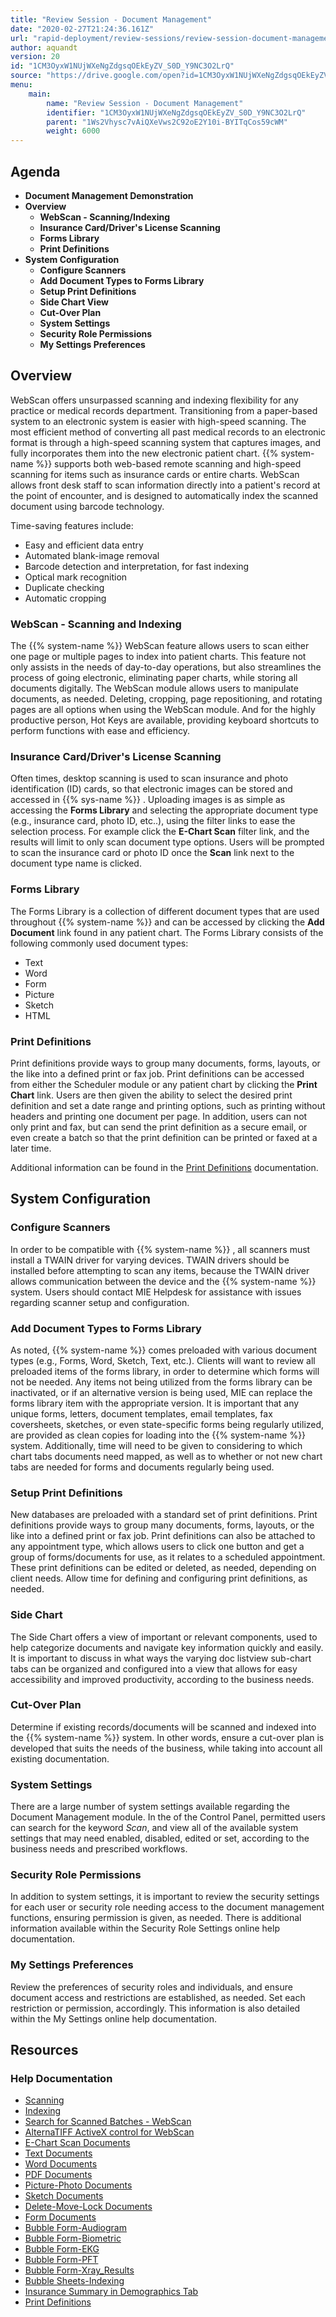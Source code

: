 ```yaml
---
title: "Review Session - Document Management"
date: "2020-02-27T21:24:36.161Z"
url: "rapid-deployment/review-sessions/review-session-document-management.html"
author: aquandt
version: 20
id: "1CM3OyxW1NUjWXeNgZdgsqOEkEyZV_S0D_Y9NC3O2LrQ"
source: "https://drive.google.com/open?id=1CM3OyxW1NUjWXeNgZdgsqOEkEyZV_S0D_Y9NC3O2LrQ"
menu:
    main:
        name: "Review Session - Document Management"
        identifier: "1CM3OyxW1NUjWXeNgZdgsqOEkEyZV_S0D_Y9NC3O2LrQ"
        parent: "1Ws2Vhysc7vAiQXeVws2C92oE2Y10i-BYITqCos59cWM"
        weight: 6000
---
```

## Agenda

* <strong>Document Management Demonstration</strong>
* <strong>Overview</strong>
    * <strong>WebScan - Scanning/Indexing</strong>
    * <strong>Insurance Card/Driver's License Scanning</strong>
    * <strong>Forms Library</strong>
    * <strong>Print Definitions</strong>
* <strong>System Configuration</strong>
    * <strong>Configure Scanners</strong>
    * <strong>Add Document Types to Forms Library</strong>
    * <strong>Setup Print Definitions</strong>
    * <strong>Side Chart View</strong>
    * <strong>Cut-Over Plan</strong>
    * <strong>System Settings</strong>
    * <strong>Security Role Permissions</strong>
    * <strong>My Settings Preferences</strong>

## Overview

WebScan offers unsurpassed scanning and indexing flexibility for any practice or medical records department. Transitioning from a paper-based system to an electronic system is easier with high-speed scanning. The most efficient method of converting all past medical records to an electronic format is through a high-speed scanning system that captures images, and fully incorporates them into the new electronic patient chart. {{% system-name %}} supports both web-based remote scanning and high-speed scanning for items such as insurance cards or entire charts. WebScan allows front desk staff to scan information directly into a patient's record at the point of encounter, and is designed to automatically index the scanned document using barcode technology.

Time-saving features include:

* Easy and efficient data entry
* Automated blank-image removal
* Barcode detection and interpretation, for fast indexing
* Optical mark recognition
* Duplicate checking
* Automatic cropping

### WebScan - Scanning and Indexing

The {{% system-name %}} WebScan feature allows users to scan either one page or multiple pages to index into patient charts. This feature not only assists in the needs of day-to-day operations, but also streamlines the process of going electronic, eliminating paper charts, while storing all documents digitally. The WebScan module allows users to manipulate documents, as needed. Deleting, cropping, page repositioning, and rotating pages are all options when using the WebScan module. And for the highly productive person, Hot Keys are available, providing keyboard shortcuts to perform functions with ease and efficiency.

### Insurance Card/Driver's License Scanning

Often times, desktop scanning is used to scan insurance and photo identification (ID) cards, so that electronic images can be stored and accessed in {{% sys-name %}} . Uploading images is as simple as accessing the **Forms Library** and selecting the appropriate document type (e.g., insurance card, photo ID, etc..), using the filter links to ease the selection process. For example click the **E-Chart Scan** filter link, and the results will limit to only scan document type options. Users will be prompted to scan the insurance card or photo ID once the **Scan** link next to the document type name is clicked.

### Forms Library

The Forms Library is a collection of different document types that are used throughout {{% system-name %}} and can be accessed by clicking the **Add Document** link found in any patient chart. The Forms Library consists of the following commonly used document types:

* Text
* Word
* Form
* Picture
* Sketch
* HTML

### Print Definitions

Print definitions provide ways to group many documents, forms, layouts, or the like into a defined print or fax job. Print definitions can be accessed from either the Scheduler module or any patient chart by clicking the **Print Chart** link. Users are then given the ability to select the desired print definition and set a date range and printing options, such as printing without headers and printing one document per page. In addition, users can not only print and fax, but can send the print definition as a secure email, or even create a batch so that the print definition can be printed or faxed at a later time.

Additional information can be found in the [Print Definitions](../../functions/document-management/printing-and-print-definitions/print-definitions.html) documentation.

## System Configuration

### Configure Scanners

In order to be compatible with {{% system-name %}} , all scanners must install a TWAIN driver for varying devices. TWAIN drivers should be installed before attempting to scan any items, because the TWAIN driver allows communication between the device and the {{% system-name %}} system. Users should contact MIE Helpdesk for assistance with issues regarding scanner setup and configuration.

### Add Document Types to Forms Library

As noted, {{% system-name %}} comes preloaded with various document types (e.g., Forms, Word, Sketch, Text, etc.). Clients will want to review all preloaded items of the forms library, in order to determine which forms will not be needed. Any items not being utilized from the forms library can be inactivated, or if an alternative version is being used, MIE can replace the forms library item with the appropriate version. It is important that any unique forms, letters, document templates, email templates, fax coversheets, sketches, or even state-specific forms being regularly utilized, are provided as clean copies for loading into the {{% system-name %}} system. Additionally, time will need to be given to considering to which chart tabs documents need mapped, as well as to whether or not new chart tabs are needed for forms and documents regularly being used.

### Setup Print Definitions

New databases are preloaded with a standard set of print definitions. Print definitions provide ways to group many documents, forms, layouts, or the like into a defined print or fax job. Print definitions can also be attached to any appointment type, which allows users to click one button and get a group of forms/documents for use, as it relates to a scheduled appointment. These print definitions can be edited or deleted, as needed, depending on client needs. Allow time for defining and configuring print definitions, as needed.

### Side Chart

The Side Chart offers a view of important or relevant components, used to help categorize documents and navigate key information quickly and easily. It is important to discuss in what ways the varying doc listview sub-chart tabs can be organized and configured into a view that allows for easy accessibility and improved productivity, according to the business needs.

### Cut-Over Plan

Determine if existing records/documents will be scanned and indexed into the {{% system-name %}} system. In other words, ensure a cut-over plan is developed that suits the needs of the business, while taking into account all existing documentation.

### System Settings

There are a large number of system settings available regarding the Document Management module. In the of the Control Panel, permitted users can search for the keyword *Scan*, and view all of the available system settings that may need enabled, disabled, edited or set, according to the business needs and prescribed workflows.

### Security Role Permissions

In addition to system settings, it is important to review the security settings for each user or security role needing access to the document management functions, ensuring permission is given, as needed. There is additional information available within the Security Role Settings online help documentation.

### My Settings Preferences

Review the preferences of security roles and individuals, and ensure document access and restrictions are established, as needed. Set each restriction or permission, accordingly. This information is also detailed within the My Settings online help documentation.

## Resources

### Help Documentation

* [Scanning](../../functions/document-management/scanning-and-indexing/scanning.html)
* [Indexing](../../functions/document-management/scanning-and-indexing/indexing.html)
* [Search for Scanned Batches - WebScan](../../functions/document-management/scanning-and-indexing/batch-search-in-webscan.html)
* [AlternaTIFF ActiveX control for WebScan](../../functions/document-management/scanning-and-indexing/alternatiff-activex-control-for-webscan.html)
* [E-Chart Scan Documents](../../functions/document-management/documents-and-forms/e-chart-scan-documents.html)
* [Text Documents](../../functions/document-management/documents-and-forms/text-documents.html)
* [Word Documents](../../functions/document-management/documents-and-forms/word-documents.html)
* [PDF Documents](../../functions/document-management/documents-and-forms/pdf-documents.html)
* [Picture-Photo Documents](../../functions/document-management/documents-and-forms/picture-photo-documents.html)
* [Sketch Documents](../../functions/document-management/documents-and-forms/sketch-documents.html)
* [Delete-Move-Lock Documents](../../functions/document-management/documents-and-forms/delete-move-lock-documents.html)
* [Form Documents](../../functions/document-management/documents-and-forms/form-documents.html)
* [Bubble Form-Audiogram](../../functions/document-management/documents-and-forms/audiogram-data-entry.html)
* [Bubble Form-Biometric](../../functions/document-management/documents-and-forms/biometric-data-entry.html)
* [Bubble Form-EKG](../../functions/document-management/documents-and-forms/ekg-data-entry.html)
* [Bubble Form-PFT](../../functions/document-management/documents-and-forms/pft-data-entry.html)
* [Bubble Form-Xray_Results](../../functions/document-management/documents-and-forms/x-ray-results-data-entry.html)
* [Bubble Sheets-Indexing](../../functions/document-management/scanning-and-indexing/indexing-bubble-forms.html)
* [Insurance Summary in Demographics Tab](../../functions/e-chart/insurance-summary-in-demographics-tab.html)
* [Print Definitions](../../functions/document-management/printing-and-print-definitions/print-definitions.html)
